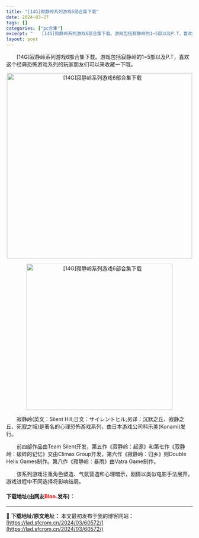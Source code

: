 ```yaml
---
title: "[14G]寂静岭系列游戏6部合集下载"
date: 2024-03-27
tags: []
categories: ["pc合集"]
excerpt: "　　[14G]寂静岭系列游戏6部合集下载。游戏包括寂静岭的1~5部以及P.T，喜欢这个经典恐怖游戏系列的玩家朋友们可以来收藏一下哦。 　　寂静岭(英文：Silent Hill;日文：サイレントヒル;另译：沉默之丘、寂静之丘、死寂之城)是著名的心理恐怖游戏系列，由日本游戏公司科乐美(Konami)发行&hellip;"
layout: post
---
```


 <p>　　[14G]寂静岭系列游戏6部合集下载。游戏包括寂静岭的1~5部以及P.T，喜欢这个经典恐怖游戏系列的玩家朋友们可以来收藏一下哦。</p> <p align="center"><img align="" border="0" src="https://lad.sfcrom.cn/wp-content/uploads/2024/03/20240327_6603d6e4f110a.jpg" width="500" alt="[14G]寂静岭系列游戏6部合集下载" /></p> <p align="center"><img align="" border="0" src="https://lad.sfcrom.cn/wp-content/uploads/2024/03/20240327_6603d6e546865.png" width="394" alt="[14G]寂静岭系列游戏6部合集下载" /></p> <p>　　寂静岭(英文：Silent Hill;日文：サイレントヒル;另译：沉默之丘、寂静之丘、死寂之城)是著名的心理恐怖游戏系列，由日本游戏公司科乐美(Konami)发行。</p> <p>　　前四部作品由Team Silent开发，第五作《寂静岭：起源》和第七作《寂静岭：破碎的记忆》交由Climax Group开发，第六作《寂静岭：归乡》则Double Helix Games制作。第八作《寂静岭：暴雨》由Vatra Game制作。</p> <p>　　该系列游戏注重角色塑造、气氛营造和心理暗示，剧情以类似电影手法展开，游戏进程中不同选择将影响结局。</p> <p><h4>下载地址(由网友<font color="red">Bloo.</font>发布)：</h4></p> 

---
📖 **下载地址/原文地址：** 本文最初发布于我的博客网站：[https://lad.sfcrom.cn/2024/03/60572/](https://lad.sfcrom.cn/2024/03/60572/)
